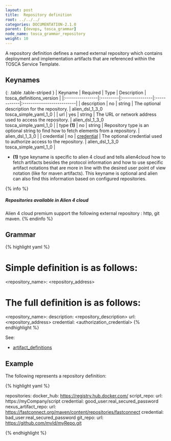 ```yaml
---
layout: post
title:  Repository definition
root: ../../../
categories: DOCUMENTATION-2.1.0
parent: [devops, tosca_grammar]
node_name: tosca_grammar_repository
weight: 10
---
```


A repository definition defines a named external repository which contains deployment and implementation artifacts that are referenced within the TOSCA Service Template.

## Keynames

{: .table .table-striped }
| Keyname         | Required | Type           | Description | tosca_definitions_version |
|:----------------|:---------|:---------------|:------------|:--------------------------|
| description     | no       | string         | The optional description for the repository. | alien_dsl_1_3_0<br> tosca_simple_yaml_1_0 |
| url             | yes      | string         | The URL or network address used to access the repository. | alien_dsl_1_3_0<br> tosca_simple_yaml_1_0 |
| type __(1)__            | no       | string         | Repository type is an optional string to find how to fetch elements from a repository. | alien_dsl_1_3_0 |
| credential      | no       | [credential](#/documentation/2.1.0/devops_guide/normative_types/data_types.html)     | The optional credential used to authorize access to the repository. | alien_dsl_1_3_0<br> tosca_simple_yaml_1_0 |

* __(1)__ type keyname is specific to alien 4 cloud and tells alien4cloud how to fetch artifacts besides the protocol information and how to use specific artifact notations that are more in line with the desired user point of view notation (like for maven artifacts). This keyname is optional and alien can also find this information based on configured repositories.

{% info %}
<h5>Repositories available in Alien 4 cloud</h5>
Alien 4 cloud premium support the following external repository : http, git maven.
{% endinfo %}

## Grammar

{% highlight yaml %}
# Simple definition is as follows:
<repository_name>: <repository_address>

# The full definition is as follows:
<repository_name>:
  description: <repository_description>
  url: <repository_address>
  credential: <authorization_credential>
{% endhighlight %}

See:

- [artifact_definitions](#/documentation/2.1.0/devops_guide/tosca_grammar/artifact_definition.html)

## Example

The following represents a repository definition:

{% highlight yaml %}

repositories:
  docker_hub: https://registry.hub.docker.com/
  script_repo:
    url: https://myCompany/script
    credential: good_user:real_secured_password
  nexus_artifact_repo:
    url: https://fastconnect.org/maven/content/repositories/fastconnect
    credential: bad_user:real_secured_password
  git_repo:
    url: https://github.com/myId/myRepo.git

{% endhighlight %}
